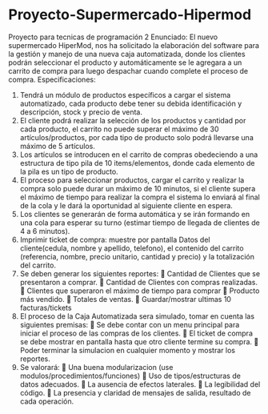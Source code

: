 # Proyecto-Supermercado-Hipermod
Proyecto para tecnicas de programación 2
Enunciado:
El nuevo supermercado HiperMod, nos ha solicitado la elaboración del software para la gestión y manejo de una
nueva caja automatizada, donde los clientes podrán seleccionar el producto y automáticamente se le agregara a
un carrito de compra para luego despachar cuando complete el proceso de compra.
Especificaciones:
1. Tendrá un módulo de productos específicos a cargar el sistema automatizado, cada producto debe tener su
debida identificación y descripción, stock y precio de venta.
2. El cliente podrá realizar la selección de los productos y cantidad por cada producto, el carrito no puede
superar el máximo de 30 artículos/productos, por cada tipo de producto solo podrá llevarse una máximo de 5
artículos.
3. Los artículos se introducen en el carrito de compras obedeciendo a una estructura de tipo pila de 10
items/elementos, donde cada elemento de la pila es un tipo de producto.
4. El proceso para seleccionar productos, cargar el carrito y realizar la compra solo puede durar un máximo de
10 minutos, si el cliente supera el máximo de tiempo para realizar la compra el sistema lo enviará al final de
la cola y le dará la oportunidad al siguiente cliente en espera.
5. Los clientes se generarán de forma automática y se irán formando en una cola para esperar su turno (estimar
tiempo de llegada de clientes de 4 a 6 minutos).
6. Imprimir ticket de compra: muestre por pantalla Datos del cliente(cedula, nombre y apellido, telefono), el
contenido del carrito (referencia, nombre, precio unitario, cantidad y precio) y la totalización del carrito.
7. Se deben generar los siguientes reportes:
 Cantidad de Clientes que se presentaron a comprar.
 Cantidad de Clientes con compras realizadas.
 Clientes que superaron el máximo de tiempo para comprar
 Producto más vendido.
 Totales de ventas.
 Guardar/mostrar ultimas 10 facturas/tickets
8. El proceso de la Caja Automatizada sera simulado, tomar en cuenta las siguientes premisas:
 Se debe contar con un menu principal para iniciar el proceso de las compras de los clientes.
 El ticket de compra se debe mostrar en pantalla hasta que otro cliente termine su compra.
 Poder terminar la simulacion en cualquier momento y mostrar los reportes.
9. Se valorará:
 Una buena modularizacion (use modulos/procedimientos/funciones)
 Uso de tipos/estructuras de datos adecuados.
 La ausencia de efectos laterales.
 La legibilidad del código.
 La presencia y claridad de mensajes de salida, resultado de cada operación.
